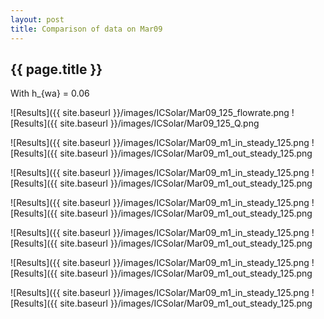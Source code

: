 ```yaml
---
layout: post
title: Comparison of data on Mar09
---
```

{{ page.title }}
-----------------
With h_{wa} = 0.06

![Results]({{ site.baseurl }}/images/ICSolar/Mar09_125_flowrate.png ![Results]({{ site.baseurl }}/images/ICSolar/Mar09_125_Q.png

![Results]({{ site.baseurl }}/images/ICSolar/Mar09_m1_in_steady_125.png ![Results]({{ site.baseurl }}/images/ICSolar/Mar09_m1_out_steady_125.png

![Results]({{ site.baseurl }}/images/ICSolar/Mar09_m1_in_steady_125.png ![Results]({{ site.baseurl }}/images/ICSolar/Mar09_m1_out_steady_125.png

![Results]({{ site.baseurl }}/images/ICSolar/Mar09_m1_in_steady_125.png ![Results]({{ site.baseurl }}/images/ICSolar/Mar09_m1_out_steady_125.png

![Results]({{ site.baseurl }}/images/ICSolar/Mar09_m1_in_steady_125.png ![Results]({{ site.baseurl }}/images/ICSolar/Mar09_m1_out_steady_125.png

![Results]({{ site.baseurl }}/images/ICSolar/Mar09_m1_in_steady_125.png ![Results]({{ site.baseurl }}/images/ICSolar/Mar09_m1_out_steady_125.png

![Results]({{ site.baseurl }}/images/ICSolar/Mar09_m1_in_steady_125.png ![Results]({{ site.baseurl }}/images/ICSolar/Mar09_m1_out_steady_125.png


